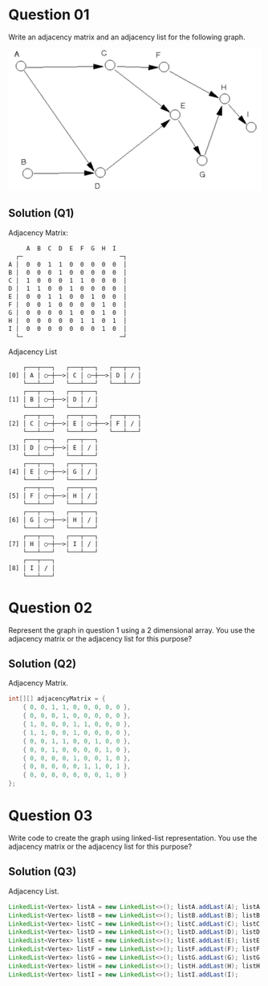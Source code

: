 # Question 01

Write an adjacency matrix and an adjacency list for the following graph.

![image](./src/image.jpeg)

## Solution (Q1)

Adjacency Matrix:

```
     A  B  C  D  E  F  G  H  I  
  ┌─                           ─┐
A │  0  0  1  1  0  0  0  0  0  │
B │  0  0  0  1  0  0  0  0  0  │
C │  1  0  0  0  1  1  0  0  0  │
D │  1  1  0  0  1  0  0  0  0  │
E │  0  0  1  1  0  0  1  0  0  │
F │  0  0  1  0  0  0  0  1  0  │
G │  0  0  0  0  1  0  0  1  0  │
H │  0  0  0  0  0  1  1  0  1  │
I │  0  0  0  0  0  0  0  1  0  │
  └─                           ─┘
```

Adjacency List

```
    ┌───┬───┐   ┌───┬───┐   ┌───┬───┐
[0] │ A │ ○─┼──>│ C │ ○─┼──>│ D │ / │
    └───┴───┘   └───┴───┘   └───┴───┘
    ┌───┬───┐   ┌───┬───┐
[1] │ B │ ○─┼──>│ D │ / │
    └───┴───┘   └───┴───┘
    ┌───┬───┐   ┌───┬───┐   ┌───┬───┐
[2] │ C │ ○─┼──>│ E │ ○─┼──>│ F │ / │
    └───┴───┘   └───┴───┘   └───┴───┘
    ┌───┬───┐   ┌───┬───┐
[3] │ D │ ○─┼──>│ E │ / │
    └───┴───┘   └───┴───┘
    ┌───┬───┐   ┌───┬───┐
[4] │ E │ ○─┼──>│ G │ / │
    └───┴───┘   └───┴───┘
    ┌───┬───┐   ┌───┬───┐
[5] │ F │ ○─┼──>│ H │ / │
    └───┴───┘   └───┴───┘
    ┌───┬───┐   ┌───┬───┐
[6] │ G │ ○─┼──>│ H │ / │
    └───┴───┘   └───┴───┘
    ┌───┬───┐   ┌───┬───┐
[7] │ H │ ○─┼──>│ I │ / │
    └───┴───┘   └───┴───┘
    ┌───┬───┐
[8] │ I │ / │
    └───┴───┘
```

# Question 02

Represent the graph in question 1 using a 2 dimensional array. You use the adjacency matrix or the adjacency list for this purpose?

## Solution (Q2)

Adjacency Matrix.

```java
int[][] adjacencyMatrix = {
    { 0, 0, 1, 1, 0, 0, 0, 0, 0 },
    { 0, 0, 0, 1, 0, 0, 0, 0, 0 },
    { 1, 0, 0, 0, 1, 1, 0, 0, 0 },
    { 1, 1, 0, 0, 1, 0, 0, 0, 0 },
    { 0, 0, 1, 1, 0, 0, 1, 0, 0 },
    { 0, 0, 1, 0, 0, 0, 0, 1, 0 },
    { 0, 0, 0, 0, 1, 0, 0, 1, 0 },
    { 0, 0, 0, 0, 0, 1, 1, 0, 1 },
    { 0, 0, 0, 0, 0, 0, 0, 1, 0 }
};
```

# Question 03

Write code to create the graph using linked-list representation. You use the adjacency matrix or the adjacency list for this purpose?

## Solution (Q3)

Adjacency List.

```java
LinkedList<Vertex> listA = new LinkedList<>(); listA.addLast(A); listA.addLast(C); listA.addLast(D);
LinkedList<Vertex> listB = new LinkedList<>(); listB.addLast(B); listB.addLast(D);
LinkedList<Vertex> listC = new LinkedList<>(); listC.addLast(C); listC.addLast(E); listC.addLast(F);
LinkedList<Vertex> listD = new LinkedList<>(); listD.addLast(D); listD.addLast(E);
LinkedList<Vertex> listE = new LinkedList<>(); listE.addLast(E); listE.addLast(G);
LinkedList<Vertex> listF = new LinkedList<>(); listF.addLast(F); listF.addLast(H);
LinkedList<Vertex> listG = new LinkedList<>(); listG.addLast(G); listG.addLast(H);
LinkedList<Vertex> listH = new LinkedList<>(); listH.addLast(H); listH.addLast(I);
LinkedList<Vertex> listI = new LinkedList<>(); listI.addLast(I);
```